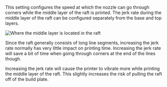 This setting configures the speed at which the nozzle can go through corners while the middle layer of the raft is printed. The jerk rate during the middle layer of the raft can be configured separately from the base and top layers.

![Where the middle layer is located in the raft](../../../articles/images/raft_dimensions_simplified.svg)

Since the raft generally consists of long line segments, increasing the jerk rate normally has very little impact on printing time. Increasing the jerk rate will save a bit of time when going through corners at the end of the lines though.

Increasing the jerk rate will cause the printer to vibrate more while printing the middle layer of the raft. This slightly increases the risk of pulling the raft off of the build plate.